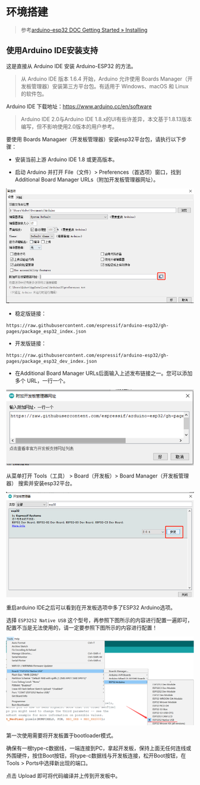 # 环境搭建

> 参考[arduino-esp32 DOC Getting Started » Installing](https://docs.espressif.com/projects/arduino-esp32/en/latest/installing.html)

## 使用Arduino IDE安装支持

这是直接从 Arduino IDE 安装 Arduino-ESP32 的方法。

> 从 Arduino IDE 版本 1.6.4 开始，Arduino 允许使用 Boards Manager（开发板管理器）安装第三方平台包。有适用于 Windows、macOS 和 Linux 的软件包。

Arduino IDE 下载地址：https://www.arduino.cc/en/software

> Arduino IDE 2.0与Arduino IDE 1.8.x的UI有些许差异，本文基于1.8.13版本编写，但不影响使用2.0版本的用户参考。

要使用 Boards Managaer（开发板管理器）安装esp32平台包，请执行以下步骤：

- 安装当前上游 Arduino IDE 1.8 或更高版本。

- 启动 Arduino 并打开 File（文件）> Preferences（首选项）窗口，找到Additional Board Manager URLs（附加开发板管理器网址）。

![](../assets/images/install_guide_preferences.png)

- 稳定版链接：
```
https://raw.githubusercontent.com/espressif/arduino-esp32/gh-pages/package_esp32_index.json
```
- 开发版链接：
```
https://raw.githubusercontent.com/espressif/arduino-esp32/gh-pages/package_esp32_dev_index.json
```
- 在Additional Board Manager URLs后面输入上述发布链接之一。您可以添加多个 URL，一行一个。

![](../assets/images/install_guide_boards_manager_url.png)

从菜单打开 Tools（工具） > Board（开发板）> Board Manager（开发板管理器） 搜索并安装esp32平台。

![](../assets/images/install_guide_boards_manager_esp32.png)

重启arduino IDE之后可以看到在开发板选项中多了ESP32 Arduino选项。

选择 `ESP32S2 Native USB` 这个型号，再参照下图所示的内容进行配置一遍即可，配置不当是无法使用的，请一定要参照下图所示的内容进行配置！

![](../assets/images/Board_chose.png)

第一次使用需要将开发板置于bootloader模式。

确保有一根type-c数据线，一端连接到PC，拿起开发板，保持上面无任何连线或外围硬件，按住Boot按钮，将type-c数据线与开发板连接，松开Boot按钮，在 Tools > Ports中选择新出现的端口。

点击 Upload 即可将代码编译并上传到开发板中。